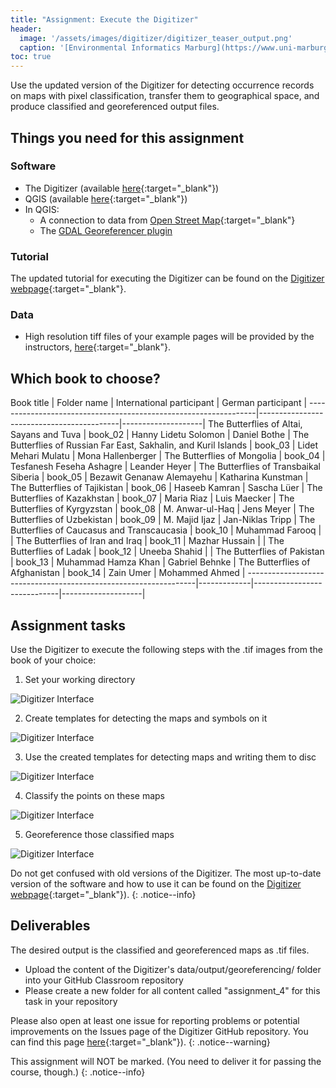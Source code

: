 ```yaml
---
title: "Assignment: Execute the Digitizer"
header:
  image: '/assets/images/digitizer/digitizer_teaser_output.png'
  caption: '[Environmental Informatics Marburg](https://www.uni-marburg.de/en/fb19/disciplines/physisch/environmentalinformatics){:target="_blank"}'
toc: true
---
```


Use the updated version of the Digitizer for detecting occurrence records on maps with pixel classification, transfer them to geographical space, and produce classified and georeferenced output files. 


## Things you need for this assignment

### Software

- The Digitizer (available [here](https://environmentalinformatics-marburg.github.io/distribution_digitizer_webpage/){:target="_blank"})
- QGIS (available [here](https://www.qgis.org/en/site/){:target="_blank"})
- In QGIS:
  - A connection to data from [Open Street Map](https://www.openstreetmap.org/){:target="_blank"}
  - The [GDAL Georeferencer plugin](https://docs.qgis.org/3.16/en/docs/user_manual/working_with_raster/georeferencer.html)
  

### Tutorial

The updated tutorial for executing the Digitizer can be found on the [Digitizer webpage](https://environmentalinformatics-marburg.github.io/distribution_digitizer_webpage/tutorial.html){:target="_blank"}.


### Data

- High resolution tiff files of your example pages will be provided by the instructors, [here](http://85.214.102.111/data/books_examples/){:target="_blank"}.




## Which book to choose?


Book title                                                       | Folder name | International participant   | German participant |
-----------------------------------------------------------------|-------------------------------------------|--------------------|
The Butterflies of Altai, Sayans and Tuva 			 | book_02     | Hanny Lidetu Solomon        | Daniel Bothe       |
The Butterflies of Russian Far East, Sakhalin, and Kuril Islands | book_03     | Lidet Mehari Mulatu         | Mona Hallenberger  |
The Butterflies of Mongolia 					 | book_04     | Tesfanesh Feseha Ashagre    | Leander Heyer      |
The Butterflies of Transbaikal Siberia 				 | book_05     | Bezawit Genanaw Alemayehu   | Katharina Kunstman |
The Butterflies of Tajikistan 					 | book_06     | Haseeb Kamran               | Sascha Lüer        |
The Butterflies of Kazakhstan 					 | book_07     | Maria Riaz                  | Luis Maecker       |
The Butterflies of Kyrgyzstan 					 | book_08     | M. Anwar-ul-Haq             | Jens Meyer         |
The Butterflies of Uzbekistan 					 | book_09     | M. Majid Ijaz               | Jan-Niklas Tripp   |
The Butterflies of Caucasus and Transcaucasia 			 | book_10     | Muhammad Farooq             |                    |
The Butterflies of Iran and Iraq 				 | book_11     | Mazhar Hussain              |                    |
The Butterflies of Ladak 					 | book_12     | Uneeba Shahid               |                    |
The Butterflies of Pakistan 					 | book_13     | Muhammad Hamza Khan         | Gabriel Behnke     |
The Butterflies of Afghanistan 					 | book_14     | Zain Umer                   | Mohammed Ahmed     |
-----------------------------------------------------------------|-------------|-----------------------------|--------------------|






## Assignment tasks

Use the Digitizer to execute the following steps with the .tif images from the book of your choice:

1) Set your working directory

![Digitizer Interface]({{site.baseurl}}/assets/images/shiny/steps/1_working_directory.png)

2) Create templates for detecting the maps and symbols on it

![Digitizer Interface]({{site.baseurl}}/assets/images/shiny/steps/2_templates.png)

3) Use the created templates for detecting maps and writing them to disc

![Digitizer Interface]({{site.baseurl}}/assets/images/shiny/steps/3_detect_maps.png)

4) Classify the points on these maps

![Digitizer Interface]({{site.baseurl}}/assets/images/shiny/steps/4_classify_points.png)

5) Georeference those classified maps

![Digitizer Interface]({{site.baseurl}}/assets/images/shiny/steps/5_georeferencing.png)


Do not get confused with old versions of the Digitizer. 
The most up-to-date version of the software and how to use it can be found on the [Digitizer webpage](https://environmentalinformatics-marburg.github.io/distribution_digitizer_webpage/){:target="_blank"}).
{: .notice--info}




## Deliverables

The desired output is the classified and georeferenced maps as .tif files.

* Upload the content of the Digitizer's data/output/georeferencing/ folder into your GitHub Classroom repository
* Please create a new folder for all content called "assignment_4" for this task in your repository


Please also open at least one issue for reporting problems or potential improvements on the Issues page of the Digitizer GitHub repository.
You can find this page [here](https://github.com/environmentalinformatics-marburg/distribution_digitizer_students/issues){:target="_blank"}).
{: .notice--warning}





This assignment will NOT be marked.
(You need to deliver it for passing the course, though.)
{: .notice--info}








<!--


### Other
  
Book title 									                     | Original name        | Folder name |   Participant             |
-----------------------------------------------------------------|----------------------|-----------------------------------------|
The Butterflies of Turkmenistan 				                 | 2020_suprascan_00030 | book_01     | Mohammed Ahmed            |
The Butterflies of Altai, Sayans and Tuva 			             | 2020_suprascan_00031 | book_02     | Hanny Lidetu Solomon      |
The Butterflies of Russian Far East, Sakhalin, and Kuril Islands | 2020_suprascan_00032 | book_03     | Lidet Mehari Mulatu       |
The Butterflies of Mongolia 						             | 2020_suprascan_00033 | book_04     | Tesfanesh Feseha Ashagre  |
The Butterflies of Transbaikal Siberia 				             | 2020_suprascan_00034 | book_05     | Bezawit Genanaw Alemayehu |
The Butterflies of Tajikistan 						             | 2020_suprascan_00036 | book_06     | Haseeb Kamran             |
The Butterflies of Kazakhstan 					                 | 2020_suprascan_00038 | book_07     | Maria Riaz                |
The Butterflies of Kyrgyzstan 						             | 2020_suprascan_00042 | book_08     | M. Anwar-ul-Haq           |
The Butterflies of Uzbekistan 					                 | 2020_suprascan_00043 | book_09     | M. Majid Ijaz             |
The Butterflies of Caucasus and Transcaucasia 				     | 2020_suprascan_00044 | book_10     | Muhammad Farooq           |
The Butterflies of Iran and Iraq 					             | 2020_suprascan_00045 | book_11     | Mazhar Hussain            |
The Butterflies of Ladak 						                 | 2020_suprascan_00047 | book_12     | Uneeba Shahid             |
The Butterflies of Pakistan 						             | 2020_suprascan_00049 | book_13     | Muhammad Hamza Khan       |
The Butterflies of Afghanistan 					                 | 2020_suprascan_00050 | book_14     | Zain Umer                 |
-----------------------------------------------------------------|----------------------|-------------|---------------------------|

-->

